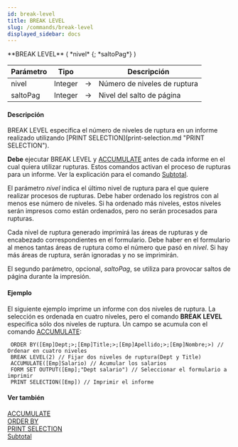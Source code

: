 ```yaml
---
id: break-level
title: BREAK LEVEL
slug: /commands/break-level
displayed_sidebar: docs
---
```


<!--REF #_command_.BREAK LEVEL.Syntax-->**BREAK LEVEL** ( *nivel* {; *saltoPag*} )<!-- END REF-->
<!--REF #_command_.BREAK LEVEL.Params-->
| Parámetro | Tipo |  | Descripción |
| --- | --- | --- | --- |
| nivel | Integer | &#8594;  | Número de niveles de ruptura |
| saltoPag | Integer | &#8594;  | Nivel del salto de página |

<!-- END REF-->

#### Descripción 

<!--REF #_command_.BREAK LEVEL.Summary-->BREAK LEVEL especifica el número de niveles de ruptura en un informe realizado utilizando [PRINT SELECTION](print-selection.md "PRINT SELECTION").<!-- END REF-->

**Debe** ejecutar BREAK LEVEL y [ACCUMULATE](accumulate.md "ACCUMULATE") antes de cada informe en el cual quiera utilizar rupturas. Estos comandos activan el proceso de rupturas para un informe. Ver la explicación para el comando [Subtotal](subtotal.md "Subtotal").

El parámetro *nivel* indica el último nivel de ruptura para el que quiere realizar procesos de rupturas. Debe haber ordenado los registros con al menos ese número de niveles. Si ha ordenado más niveles, estos niveles serán impresos como están ordenados, pero no serán procesados para rupturas.

Cada nivel de ruptura generado imprimirá las áreas de rupturas y de encabezado correspondientes en el formulario. Debe haber en el formulario al menos tantas áreas de ruptura como el número que pasó en *nivel*. Si hay más áreas de ruptura, serán ignoradas y no se imprimirán.

El segundo parámetro, opcional, *saltoPag*, se utiliza para provocar saltos de página durante la impresión. 

#### Ejemplo 

El siguiente ejemplo imprime un informe con dos niveles de ruptura. La selección es ordenada en cuatro niveles, pero el comando **BREAK LEVEL** especifica sólo dos niveles de ruptura. Un campo se acumula con el comando [ACCUMULATE](accumulate.md):

```4d
 ORDER BY([Emp]Dept;>;[Emp]Title;>;[Emp]Apellido;>;[Emp]Nombre;>) // Ordenar en cuatro niveles
 BREAK LEVEL(2) // Fijar dos niveles de ruptura(Dept y Title)
 ACCUMULATE([Emp]Salario) // Acumular los salarios
 FORM SET OUTPUT([Emp];"Dept salario") // Seleccionar el formulario a imprimir
 PRINT SELECTION([Emp]) // Imprimir el informe
```

#### Ver también 

[ACCUMULATE](accumulate.md)  
[ORDER BY](order-by.md)  
[PRINT SELECTION](print-selection.md)  
[Subtotal](subtotal.md)  